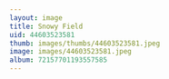 ```yaml
---
layout: image
title: Snowy Field
uid: 44603523581
thumb: images/thumbs/44603523581.jpeg
image: images/44603523581.jpeg
album: 72157701193557585
---
```


